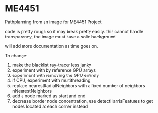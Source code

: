# ME4451
Pathplanning from an image for ME4451 Project

code is pretty rough so it may break pretty easily.
this cannot handle transparency, the image must have a solid background.

will add more documentation as time goes on.

To change:
1) make the blacklist ray-tracer less janky
2) experiment with by reference GPU arrays
3) experiment with removing the GPU entirely
4) if CPU, experiment with multithreading
5) replace nearestRadialNeighbors with a fixed number of neighbors nNearestNeighbors
6) add a node marked as start and end
7) decrease border node concentration, use detectHarrisFeatures to get nodes located at each corner instead
